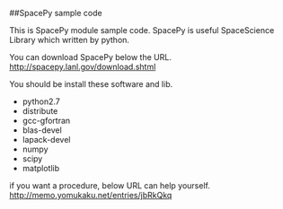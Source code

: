 ##SpacePy sample code

This is SpacePy module sample code. 
SpacePy is useful SpaceScience Library which written by python.

You can download SpacePy below the URL.
http://spacepy.lanl.gov/download.shtml

You should be install these software and lib.

* python2.7
* distribute
* gcc-gfortran 
* blas-devel 
* lapack-devel 
* numpy 
* scipy
* matplotlib

if you want a procedure, below URL can help yourself. 
http://memo.yomukaku.net/entries/jbRkQkq

